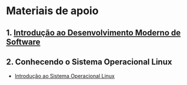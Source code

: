 # Materiais de apoio
## 1. [Introdução ao Desenvolvimento Moderno de Software](https://academiapme-my.sharepoint.com/:p:/g/personal/nubia_dio_me/EYHcjptuOoNPs4qzd2upfmwBaLoG_FfSdzZH3zJiBvABiw?rtime=c2pLA_fP2kg)
## 2. Conhecendo o Sistema Operacional Linux
- [Introdução ao Sistema Operacional Linux](https://docs.google.com/presentation/d/1Cl33SmDOLoTXHVKYmk-sS7BZQUvq_DYSwRV-L3eukmM/edit#slide=id.g133c7c37548_0_90)